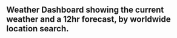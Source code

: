 ## Weather Dashboard showing the current weather and a 12hr forecast, by worldwide location search. 
